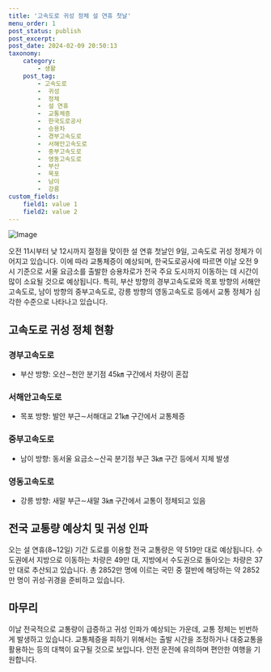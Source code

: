 ```yaml
---
title: '고속도로 귀성 정체 설 연휴 첫날'
menu_order: 1
post_status: publish
post_excerpt: 
post_date: 2024-02-09 20:50:13
taxonomy:
    category:
        - 생활
    post_tag:
        - 고속도로
        -  귀성
        -  정체
        -  설 연휴
        -  교통체증
        -  한국도로공사
        -  승용차
        -  경부고속도로
        -  서해안고속도로
        -  중부고속도로
        -  영동고속도로
        -  부산
        -  목포
        -  남이
        -  강릉
custom_fields:
    field1: value 1
    field2: value 2
---
```


![Image](https://imgnews.pstatic.net/image/629/2024/02/09/202456271707438523_20240209094701876.jpg?type=w647)

오전 11시부터 낮 12시까지 절정을 맞이한 설 연휴 첫날인 9일, 고속도로 귀성 정체가 이어지고 있습니다. 이에 따라 교통체증이 예상되며, 한국도로공사에 따르면 이날 오전 9시 기준으로 서울 요금소를 출발한 승용차로가 전국 주요 도시까지 이동하는 데 시간이 많이 소요될 것으로 예상됩니다. 특히, 부산 방향의 경부고속도로와 목포 방향의 서해안고속도로, 남이 방향의 중부고속도로, 강릉 방향의 영동고속도로 등에서 교통 정체가 심각한 수준으로 나타나고 있습니다.
## 고속도로 귀성 정체 현황
### 경부고속도로
- 부산 방향: 오산∼천안 분기점 45㎞ 구간에서 차량이 혼잡
### 서해안고속도로
- 목포 방향: 발안 부근∼서해대교 21㎞ 구간에서 교통체증
### 중부고속도로
- 남이 방향: 동서울 요금소∼산곡 분기점 부근 3㎞ 구간 등에서 지체 발생
### 영동고속도로
- 강릉 방향: 새말 부근∼새말 3㎞ 구간에서 교통이 정체되고 있음
## 전국 교통량 예상치 및 귀성 인파
오는 설 연휴(8~12일) 기간 도로를 이용할 전국 교통량은 약 519만 대로 예상됩니다. 수도권에서 지방으로 이동하는 차량은 49만 대, 지방에서 수도권으로 돌아오는 차량은 37만 대로 추산되고 있습니다. 총 2852만 명에 이르는 국민 중 절반에 해당하는 약 2852만 명이 귀성·귀경을 준비하고 있습니다.
## 마무리
이날 전국적으로 교통량이 급증하고 귀성 인파가 예상되는 가운데, 교통 정체는 빈번하게 발생하고 있습니다. 교통체증을 피하기 위해서는 출발 시간을 조정하거나 대중교통을 활용하는 등의 대책이 요구될 것으로 보입니다. 안전 운전에 유의하며 편안한 여행을 기원합니다.
